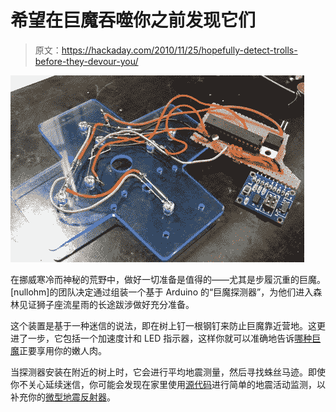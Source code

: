 # 希望在巨魔吞噬你之前发现它们

> 原文：<https://hackaday.com/2010/11/25/hopefully-detect-trolls-before-they-devour-you/>

![](img/7ac1318db26d0bcd7ade88f6f580318d.png "Sircuit")

在挪威寒冷而神秘的荒野中，做好一切准备是值得的——尤其是步履沉重的巨魔。[nullohm]的团队决定通过组装一个基于 Arduino 的“巨魔探测器”，为他们进入森林见证狮子座流星雨的长途跋涉做好充分准备。

这个装置是基于一种迷信的说法，即在树上钉一根钢钉来防止巨魔靠近营地。这更进了一步，它包括一个加速度计和 LED 指示器，这样你就可以准确地告诉[哪种巨魔](http://en.wikipedia.org/wiki/Troll_doll)正要享用你的嫩人肉。

当探测器安装在附近的树上时，它会进行平均地震测量，然后寻找蛛丝马迹。即使你不关心延续迷信，你可能会发现在家里使用[源代码](http://nullohm.com/2010/11/trollcoding/)进行简单的地震活动监测，以补充你的[微型地震反射器](http://hackaday.com/2009/11/19/mini-earthquake-in-your-living-room/)。